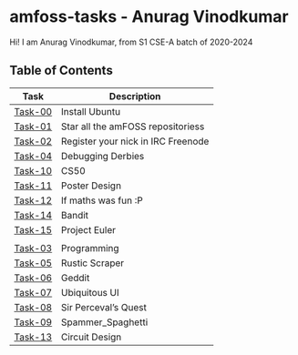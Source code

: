 # amfoss-tasks - Anurag Vinodkumar
Hi! I am Anurag Vinodkumar, from S1 CSE-A batch of 2020-2024

## Table of Contents


| Task | Description |
| --- | --- |
| <a href="https://github.com/Ragify/amfoss-tasks/tree/main/task-00">Task-00</a> | Install Ubuntu |
| <a href="https://github.com/Ragify/amfoss-tasks/tree/main/task-01">Task-01</a> | Star all the amFOSS repositoriess | 
| <a href="https://github.com/Ragify/amfoss-tasks/tree/main/task-02">Task-02</a> | Register your nick in IRC Freenode | 
| <a href="https://github.com/Ragify/amfoss-tasks/tree/main/task-04">Task-04</a> | Debugging Derbies | 
| <a href="https://github.com/Ragify/amfoss-tasks/tree/main/task-10">Task-10</a> | CS50 | 
| <a href="https://github.com/Ragify/amfoss-tasks/tree/main/task-11">Task-11</a> | Poster Design | 
| <a href="https://github.com/Ragify/amfoss-tasks/tree/main/task-12">Task-12</a> | If maths was fun :P |
| <a href="https://github.com/Ragify/amfoss-tasks/tree/main/task-14">Task-14</a> | Bandit | 
| <a href="https://github.com/Ragify/amfoss-tasks/tree/main/task-15">Task-15</a> | Project Euler | 
|  |  |  |
| <a href="https://github.com/Ragify/amfoss-tasks/tree/main/task-03">Task-03</a> | Programming | 
| <a href="https://github.com/Ragify/amfoss-tasks/tree/main/task-05">Task-05</a> | Rustic Scraper |
| <a href="https://github.com/Ragify/amfoss-tasks/tree/main/task-06">Task-06</a> | Geddit |
| <a href="https://github.com/Ragify/amfoss-tasks/tree/main/task-07">Task-07</a> | Ubiquitous UI | 
| <a href="https://github.com/Ragify/amfoss-tasks/tree/main/task-08">Task-08</a> | Sir Perceval’s Quest |
| <a href="https://github.com/Ragify/amfoss-tasks/tree/main/task-09">Task-09</a> | Spammer_Spaghetti | 
| <a href="https://github.com/Ragify/amfoss-tasks/tree/main/task-13">Task-13</a> | Circuit Design |
